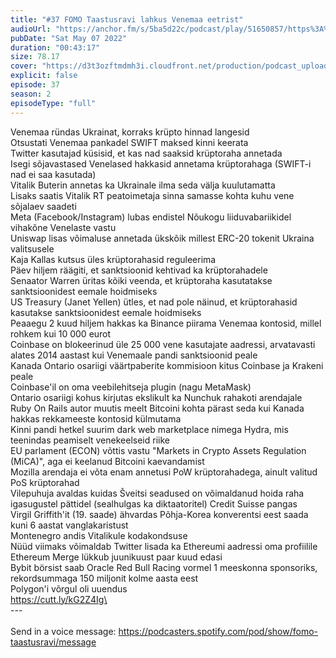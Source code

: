 ```yaml
---
title: "#37 FOMO Taastusravi lahkus Venemaa eetrist"
audioUrl: "https://anchor.fm/s/5ba5d22c/podcast/play/51650857/https%3A%2F%2Fd3ctxlq1ktw2nl.cloudfront.net%2Fstaging%2F2022-4-7%2F8a794d2d-010a-946e-8b6c-e50f8b6eabaf.m4a"
pubDate: "Sat May 07 2022"
duration: "00:43:17"
size: 78.17 
cover: "https://d3t3ozftmdmh3i.cloudfront.net/production/podcast_uploaded_episode/15275939/15275939-1651919403870-beae0915b70d1.jpg"
explicit: false
episode: 37
season: 2
episodeType: "full"
---
```


Venemaa ründas Ukrainat, korraks krüpto hinnad langesid\
Otsustati Venemaa pankadel SWIFT maksed kinni keerata\
Twitter kasutajad küsisid, et kas nad saaksid krüptoraha annetada\
Isegi sõjavastased Venelased hakkasid annetama krüptorahaga (SWIFT-i nad ei saa kasutada)\
Vitalik Buterin annetas ka Ukrainale ilma seda välja kuulutamatta\
Lisaks saatis Vitalik RT peatoimetaja sinna samasse kohta kuhu vene sõjalaev saadeti\
Meta (Facebook/Instagram) lubas endistel Nõukogu liiduvabariikidel vihakõne Venelaste vastu\
Uniswap lisas võimaluse annetada ükskõik millest ERC-20 tokenit Ukraina valitsusele\
Kaja Kallas kutsus üles krüptorahasid reguleerima\
Päev hiljem räägiti, et sanktsioonid kehtivad ka krüptorahadele\
Senaator Warren üritas kõiki veenda, et krüptoraha kasutatakse sanktsioonidest eemale hoidmiseks\
US Treasury (Janet Yellen) ütles, et nad pole näinud, et krüptorahasid kasutakse sanktsioonidest eemale hoidmiseks\
Peaaegu 2 kuud hiljem hakkas ka Binance piirama Venemaa kontosid, millel rohkem kui 10 000 eurot\
Coinbase on blokeerinud üle 25 000 vene kasutajate aadressi, arvatavasti alates 2014 aastast kui Venemaale pandi sanktsioonid peale\
Kanada Ontario osariigi väärtpaberite kommisioon kitus Coinbase ja Krakeni peale\
Coinbase'il on oma veebilehitseja plugin (nagu MetaMask)\
Ontario osariigi kohus kirjutas ekslikult ka Nunchuk rahakoti arendajale\
Ruby On Rails autor muutis meelt Bitcoini kohta pärast seda kui Kanada hakkas rekkameeste kontosid külmutama\
Kinni pandi hetkel suurim dark web marketplace nimega Hydra, mis teenindas peamiselt venekeelseid riike\
EU parlament (ECON) võttis vastu \"Markets in Crypto Assets Regulation (MiCA)\", aga ei keelanud Bitcoini kaevandamist\
Mozilla arendaja ei võta enam annetusi PoW krüptorahadega, ainult valitud PoS krüptorahad\
Vilepuhuja avaldas kuidas Šveitsi seadused on võimaldanud hoida raha igasugustel pättidel (sealhulgas ka diktaatoritel) Credit Suisse pangas\
Virgil Griffith'it (19. saade) ähvardas Põhja-Korea konverentsi eest saada kuni 6 aastat vanglakaristust\
Montenegro andis Vitalikule kodakondsuse\
Nüüd viimaks võimaldab Twitter lisada ka Ethereumi aadressi oma profiilile\
Ethereum Merge lükkub juunikuust paar kuud edasi\
Bybit börsist saab Oracle Red Bull Racing vormel 1 meeskonna sponsoriks, rekordsummaga 150 miljonit kolme aasta eest\
Polygon'i võrgul oli uuendus\
https://cutt.ly/kG2Z4Ig\
\
--- \
\
Send in a voice message: https://podcasters.spotify.com/pod/show/fomo-taastusravi/message